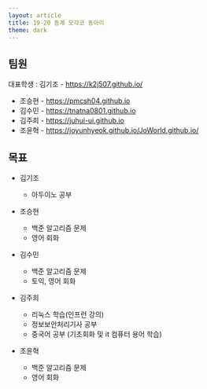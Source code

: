 ```yaml
---
layout: article
title: 19-20 동계 모각코 동아리
theme: dark
---
```

## 팀원

대표학생 : 김기조 - <https://k2j507.github.io/>

* 조승현 - <https://pmcsh04.github.io>
* 김수민 - <https://tnatna0801.github.io>
* 김주희 - <https://juhui-ui.github.io>
* 조윤혁 - <https://joyunhyeok.github.io/JoWorld.github.io/>

## 목표

* 김기조
	* 아두이노 공부

* 조승현
	* 백준 알고리즘 문제
	* 영어 회화

* 김수민
	* 백준 알고리즘 문제
	* 토익, 영어 회화

* 김주희
	* 리눅스 학습(인프런 강의)
	* 정보보안처리기사 공부
	* 중국어 공부 (기초회화 및 it 컴퓨터 용어 학습)

* 조윤혁
	* 백준 알고리즘 문제
	* 영어 회화
